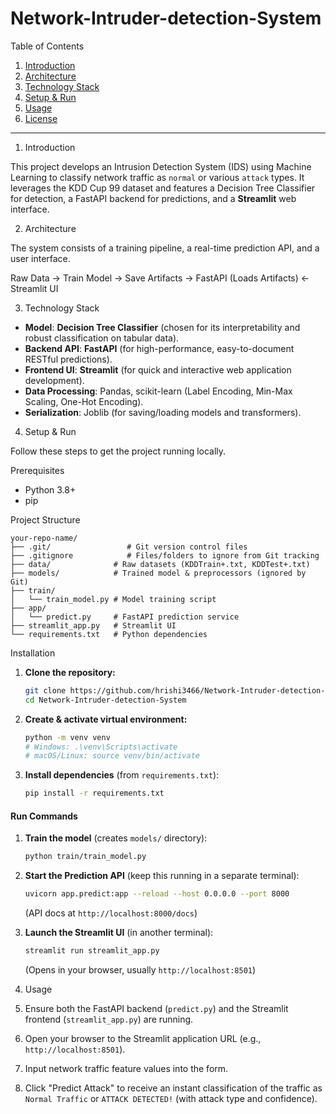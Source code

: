 # Network-Intruder-detection-System

Table of Contents

1.  [Introduction](https://www.google.com/search?q=%231-introduction)
2.  [Architecture](https://www.google.com/search?q=%232-architecture)
3.  [Technology Stack](https://www.google.com/search?q=%233-technology-stack)
4.  [Setup & Run](https://www.google.com/search?q=%234-setup--run)
5.  [Usage](https://www.google.com/search?q=%235-usage)
6.  [License](https://www.google.com/search?q=%236-license)

-----

1. Introduction

This project develops an Intrusion Detection System (IDS) using Machine Learning to classify network traffic as `normal` or various `attack` types. It leverages the KDD Cup 99 dataset and features a Decision Tree Classifier for detection, a FastAPI backend for predictions, and a **Streamlit** web interface.

2. Architecture

The system consists of a training pipeline, a real-time prediction API, and a user interface.


Raw Data -> Train Model -> Save Artifacts -> FastAPI (Loads Artifacts) <- Streamlit UI


3. Technology Stack

  * **Model**: **Decision Tree Classifier** (chosen for its interpretability and robust classification on tabular data).
  * **Backend API**: **FastAPI** (for high-performance, easy-to-document RESTful predictions).
  * **Frontend UI**: **Streamlit** (for quick and interactive web application development).
  * **Data Processing**: Pandas, scikit-learn (Label Encoding, Min-Max Scaling, One-Hot Encoding).
  * **Serialization**: Joblib (for saving/loading models and transformers).

4. Setup & Run

Follow these steps to get the project running locally.

Prerequisites

  * Python 3.8+
  * pip

Project Structure

```
your-repo-name/
├── .git/                 # Git version control files
├── .gitignore            # Files/folders to ignore from Git tracking
├── data/              # Raw datasets (KDDTrain+.txt, KDDTest+.txt)
├── models/            # Trained model & preprocessors (ignored by Git)
├── train/
│   └── train_model.py # Model training script
├── app/
│   └── predict.py     # FastAPI prediction service
├── streamlit_app.py   # Streamlit UI
└── requirements.txt   # Python dependencies
```

Installation

1.  **Clone the repository:**
    ```bash
    git clone https://github.com/hrishi3466/Network-Intruder-detection-System.git
    cd Network-Intruder-detection-System
    ```
2.  **Create & activate virtual environment:**
    ```bash
    python -m venv venv
    # Windows: .\venv\Scripts\activate
    # macOS/Linux: source venv/bin/activate
    ```
3.  **Install dependencies** (from `requirements.txt`):
    ```bash
    pip install -r requirements.txt
    ```

#### Run Commands

1.  **Train the model** (creates `models/` directory):
    ```bash
    python train/train_model.py
    ```
2.  **Start the Prediction API** (keep this running in a separate terminal):
    ```bash
    uvicorn app.predict:app --reload --host 0.0.0.0 --port 8000
    ```
    (API docs at `http://localhost:8000/docs`)
3.  **Launch the Streamlit UI** (in another terminal):
    ```bash
    streamlit run streamlit_app.py
    ```
    (Opens in your browser, usually `http://localhost:8501`)

5. Usage

1.  Ensure both the FastAPI backend (`predict.py`) and the Streamlit frontend (`streamlit_app.py`) are running.
2.  Open your browser to the Streamlit application URL (e.g., `http://localhost:8501`).
3.  Input network traffic feature values into the form.
4.  Click "Predict Attack" to receive an instant classification of the traffic as `Normal Traffic` or `ATTACK DETECTED!` (with attack type and confidence).
